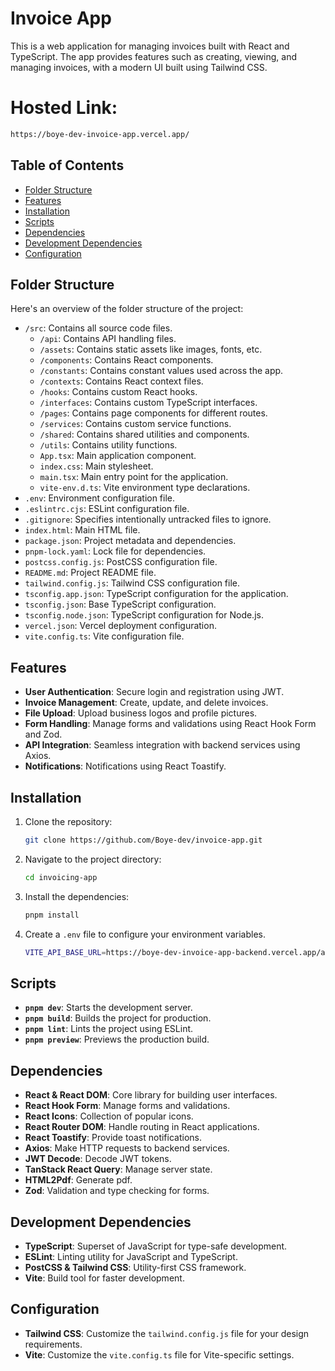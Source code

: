 # Invoice App

This is a web application for managing invoices built with React and TypeScript. The app provides features such as creating, viewing, and managing invoices, with a modern UI built using Tailwind CSS.


# Hosted Link:

   ```bash
   https://boye-dev-invoice-app.vercel.app/
   ```

   
## Table of Contents

- [Folder Structure](#folder-structure)
- [Features](#features)
- [Installation](#installation)
- [Scripts](#scripts)
- [Dependencies](#dependencies)
- [Development Dependencies](#development-dependencies)
- [Configuration](#configuration)

## Folder Structure

Here's an overview of the folder structure of the project:

- `/src`: Contains all source code files.
  - `/api`: Contains API handling files.
  - `/assets`: Contains static assets like images, fonts, etc.
  - `/components`: Contains React components.
  - `/constants`: Contains constant values used across the app.
  - `/contexts`: Contains React context files.
  - `/hooks`: Contains custom React hooks.
  - `/interfaces`: Contains custom TypeScript interfaces.
  - `/pages`: Contains page components for different routes.
  - `/services`: Contains custom service functions.
  - `/shared`: Contains shared utilities and components.
  - `/utils`: Contains utility functions.
  - `App.tsx`: Main application component.
  - `index.css`: Main stylesheet.
  - `main.tsx`: Main entry point for the application.
  - `vite-env.d.ts`: Vite environment type declarations.
- `.env`: Environment configuration file.
- `.eslintrc.cjs`: ESLint configuration file.
- `.gitignore`: Specifies intentionally untracked files to ignore.
- `index.html`: Main HTML file.
- `package.json`: Project metadata and dependencies.
- `pnpm-lock.yaml`: Lock file for dependencies.
- `postcss.config.js`: PostCSS configuration file.
- `README.md`: Project README file.
- `tailwind.config.js`: Tailwind CSS configuration file.
- `tsconfig.app.json`: TypeScript configuration for the application.
- `tsconfig.json`: Base TypeScript configuration.
- `tsconfig.node.json`: TypeScript configuration for Node.js.
- `vercel.json`: Vercel deployment configuration.
- `vite.config.ts`: Vite configuration file.

## Features

- **User Authentication**: Secure login and registration using JWT.
- **Invoice Management**: Create, update, and delete invoices.
- **File Upload**: Upload business logos and profile pictures.
- **Form Handling**: Manage forms and validations using React Hook Form and Zod.
- **API Integration**: Seamless integration with backend services using Axios.
- **Notifications**: Notifications using React Toastify.

## Installation

1. Clone the repository:

   ```bash
   git clone https://github.com/Boye-dev/invoice-app.git
   ```
   
2. Navigate to the project directory:

   ```bash
   cd invoicing-app
   ```

3. Install the dependencies:

   ```bash
   pnpm install
   ```

5. Create a `.env` file to configure your environment variables.

   ```bash
   VITE_API_BASE_URL=https://boye-dev-invoice-app-backend.vercel.app/api
   ```


## Scripts

- **`pnpm dev`**: Starts the development server.
- **`pnpm build`**: Builds the project for production.
- **`pnpm lint`**: Lints the project using ESLint.
- **`pnpm preview`**: Previews the production build.

## Dependencies

- **React & React DOM**: Core library for building user interfaces.
- **React Hook Form**: Manage forms and validations.
- **React Icons**: Collection of popular icons.
- **React Router DOM**: Handle routing in React applications.
- **React Toastify**: Provide toast notifications.
- **Axios**: Make HTTP requests to backend services.
- **JWT Decode**: Decode JWT tokens.
- **TanStack React Query**: Manage server state.
- **HTML2Pdf**: Generate pdf.
- **Zod**: Validation and type checking for forms.

## Development Dependencies

- **TypeScript**: Superset of JavaScript for type-safe development.
- **ESLint**: Linting utility for JavaScript and TypeScript.
- **PostCSS & Tailwind CSS**: Utility-first CSS framework.
- **Vite**: Build tool for faster development.

## Configuration

- **Tailwind CSS**: Customize the `tailwind.config.js` file for your design requirements.
- **Vite**: Customize the `vite.config.ts` file for Vite-specific settings.

